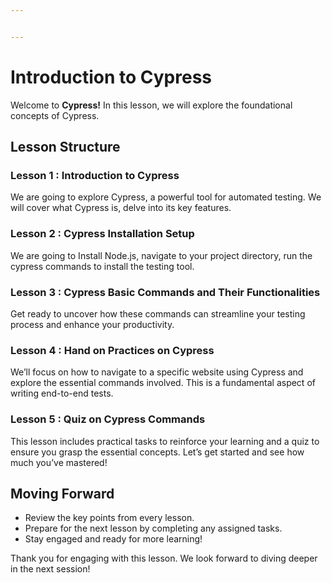 ```yaml
---


---
```


<h1 id="introduction-to-cypress">Introduction to Cypress</h1>
<p>Welcome to  <strong>Cypress!</strong> In this lesson, we will explore the foundational concepts of Cypress.</p>
<h2 id="lesson-structure">Lesson Structure</h2>
<h3 id="lesson-1--introduction-to-cypress">Lesson 1 : Introduction to Cypress</h3>
<p>We are going to explore Cypress, a powerful tool for automated testing. We will cover what Cypress is, delve into its key features.</p>
<h3 id="lesson-2--cypress-installation-setup">Lesson 2 : Cypress Installation Setup</h3>
<p>We are going to Install Node.js, navigate to your project directory, run the cypress commands to install the testing tool.</p>
<h3 id="lesson-3--cypress-basic-commands-and-their-functionalities">Lesson 3 : Cypress Basic Commands and Their Functionalities</h3>
<p>Get ready to uncover how these commands can streamline your testing process and enhance your productivity.</p>
<h3 id="lesson-4--hand-on-practices-on-cypress">Lesson 4 : Hand on Practices on Cypress</h3>
<p>We’ll focus on how to navigate to a specific website using Cypress and explore the essential commands involved. This is a fundamental aspect of writing end-to-end tests.</p>
<h3 id="lesson-5--quiz-on-cypress-commands">Lesson 5 : Quiz on Cypress Commands</h3>
<p>This lesson includes practical tasks to reinforce your learning and a quiz to ensure you grasp the essential concepts. Let’s get started and see how much you’ve mastered!</p>
<h2 id="moving-forward">Moving Forward</h2>
<ul>
<li>Review the key points from every lesson.</li>
<li>Prepare for the next lesson by completing any assigned tasks.</li>
<li>Stay engaged and ready for more learning!</li>
</ul>
<p>Thank you for engaging with this lesson. We look forward to diving deeper in the next session!</p>

